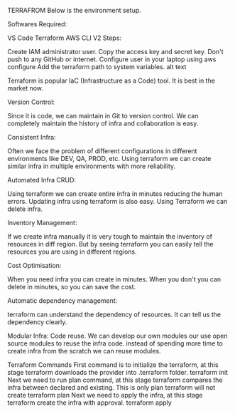 TERRAFROM
Below is the environment setup.

Softwares Required:

VS Code
Terraform
AWS CLI V2
Steps:

Create IAM administrator user. Copy the access key and secret key. Don't push to any GitHub or internet.
Configure user in your laptop using
aws configure
Add the terraform path to system variables.
alt text

Terraform is popular IaC (Infrastructure as a Code) tool. It is best in the market now.

Version Control:

Since it is code, we can maintain in Git to version control. We can completely maintain the history of infra and collaboration is easy.

Consistent Infra:

Often we face the problem of different configurations in different environments like DEV, QA, PROD, etc. Using terraform we can create similar infra in multiple environments with more reliability.

Automated Infra CRUD:

Using terraform we can create entire infra in minutes reducing the human errors. Updating infra using terraform is also easy. Using Terraform we can delete infra.

Inventory Management:

If we create infra manually it is very tough to maintain the inventory of resources in diff region. But by seeing terraform you can easily tell the resources you are using in different regions.

Cost Optimisation:

When you need infra you can create in minutes. When you don't you can delete in minutes, so you can save the cost.

Automatic dependency management:

terraform can understand the dependency of resources. It can tell us the dependency clearly.

Modular Infra:
Code reuse. We can develop our own modules our use open source modules to reuse the infra code. instead of spending more time to create infra from the scratch we can reuse modules.

Terraform Commands
First command is to initialize the terraform, at this stage terraform downloads the provider into .terraform folder.
terraform init
Next we need to run plan command, at this stage terraform compares the infra between declared and existing. This is only plan terraform will not create
terraform plan
Next we need to apply the infra, at this stage terraform create the infra with approval.
terraform apply
